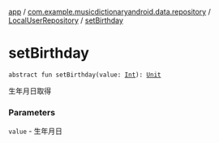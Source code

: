 [app](../../index.md) / [com.example.musicdictionaryandroid.data.repository](../index.md) / [LocalUserRepository](index.md) / [setBirthday](./set-birthday.md)

# setBirthday

`abstract fun setBirthday(value: `[`Int`](https://kotlinlang.org/api/latest/jvm/stdlib/kotlin/-int/index.html)`): `[`Unit`](https://kotlinlang.org/api/latest/jvm/stdlib/kotlin/-unit/index.html)

生年月日取得

### Parameters

`value` - 生年月日